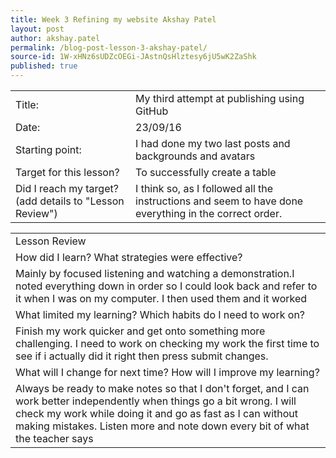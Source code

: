 ```yaml
---
title: Week 3 Refining my website Akshay Patel
layout: post
author: akshay.patel
permalink: /blog-post-lesson-3-akshay-patel/
source-id: 1W-xHNz6sUDZcOEGi-JAstnQsHlztesy6jU5wK2ZaShk
published: true
---
```

<table>
  <tr>
    <td>Title:</td>
    <td>My third attempt at publishing using GitHub  </td>
  </tr>
  <tr>
    <td>Date:</td>
    <td>23/09/16</td>
  </tr>
  <tr>
    <td>Starting point:</td>
    <td>I had done my two last posts and backgrounds and avatars</td>
  </tr>
  <tr>
    <td>Target for this lesson?</td>
    <td>To successfully create a table</td>
  </tr>
  <tr>
    <td>Did I reach my target? 
(add details to "Lesson Review")</td>
    <td>I think so, as I followed all the instructions and seem to have done everything in the correct order.</td>
  </tr>
</table>


<table>
  <tr>
    <td>Lesson Review</td>
  </tr>
  <tr>
    <td>How did I learn? What strategies were effective? </td>
  </tr>
  <tr>
    <td>Mainly by focused listening and watching a demonstration.I noted everything down in order so I could look back and refer to it when I was on my computer. I then used them and it worked
</td>
  </tr>
  <tr>
    <td>What limited my learning? Which habits do I need to work on? </td>
  </tr>
  <tr>
    <td>Finish my work quicker and get onto something more challenging.
I need to work on checking my work the first time to see if i actually did it right then press submit changes.</td>
  </tr>
  <tr>
    <td>What will I change for next time? How will I improve my learning?</td>
  </tr>
  <tr>
    <td>Always be ready to make notes so that I don't forget, and I can work better independently when things go a bit wrong.
I will check my work while doing it and go as fast as I can without making mistakes. Listen more and note down every bit of what the teacher says</td>
  </tr>
</table>



